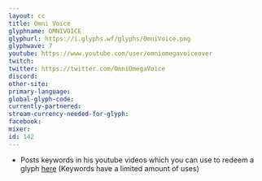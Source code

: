 ```yaml
---
layout: cc
title: Omni Voice
glyphname: OMNIVOICE
glyphurl: https://i.glyphs.wf/glyphs/OmniVoice.png
glyphwave: 7
youtube: https://www.youtube.com/user/omniomegavoiceover
twitch: 
twitter: https://twitter.com/OmniOmegaVoice
discord: 
other-site: 
primary-language: 
global-glyph-code: 
currently-partnered: 
stream-currency-needed-for-glyph: 
facebook: 
mixer: 
id: 142
---
```

* Posts keywords in his youtube videos which you can use to redeem a glyph [here](http://xenogelion.com/Hidden/Glyph_Codes.php) (Keywords have a limited amount of uses)
